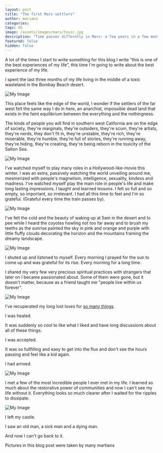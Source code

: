 ```yaml
---
layout: post
title: "The first Mars settlers"
author: mariana
categories:
tags: US
image: /assets/images/mars/toxic.jpg
description: "Time passes differntly in Mars: a few years in a few months"
featured: false
hidden: false
---
```


A lot of the times I start to write something for this blog I write "this is one of the best experiences of my life", this time I'm going to write about the best experience of my life.

I spent the last three months of my life living in the middle of a toxic wasteland in the Bombay Beach desert.

![My Image](/assets/images/mars/nothing.jpeg)

This place feels like the edge of the world, I wonder if the settlers of the far west felt the same way I do in here, an anarchist, impossible dead land that exists in the faint equilibrium between the everything and the nothingness.

The kinds of people you will find in southern west California are on the edge of society, they're marginals, they're outsiders, they're scum, they're artists, they're nerds, they don't fit in, they're unstable, they're rich, they're miserable, they're humble, they're full of stories, they're running away, they're hiding, they're creating, they're being reborn in the toxicity of the Salton Sea.

![My Image](/assets/images/mars/people.JPG)

I've watched myself to play many roles in a Hollywood-like-movie this winter. I was an extra, passively watching the world unveiling around me, mesmerized with people's magnetism, intelligence, sexuality, kindess and madness. I've watched myself play the main role in people's life and make long lasting impressions. I taught and learned lessons. I felt so full and so empty, so important, so irrelevant. I had all this time to feel and I'm so grateful. (Grateful every time the train passes by).

![My Image](/assets/images/mars/me.JPG)

I've felt the cold and the beauty of waking up at 5am in the desert and to pee while I heard the coyotes howling not too far away and to brush my teeths as the sunrise painted the sky in pink and orange and purple with little fluffy clouds decorating the horizon and the mountains framing the dreamy landscape.

![My Image](/assets/images/mars/sky.JPG)

I shuted up and listened to myself. Every morning I prayed for the sun to come up and was grateful for its rise. Every morning for a long time.

I shared my very few very precious spiritual practices with strangers that later on I became passionated about. Some of them were gone, but it doesn't matter, because as a friend taught me "people live within us forever".

![My Image](/assets/images/mars/party.JPG)

I've recuperated my long lost loves for [so many things](cyborgdream.github.io/).

I was healed.

It was suddenly so cool to like what I liked and have long discussions about all of these things.

I was accepted.

It was so fullfilling and easy to get into the flux and don't see the hours passing and feel like a kid again.

I had arrived.

![My Image](/assets/images/mars/mars.JPG)

I met a few of the most incredible people I ever met in my life. I learned so much about the restorative power of communities and now I can't see my life without it. Everything looks so much clearer after I waited for the ripples to dissipate.

![My Image](/assets/images/mars/share.JPG)

I left my castle.

I saw an old man, a sick man and a dying man.

And now I can't go back to it.

Pictures in this blog post were taken by many martians 